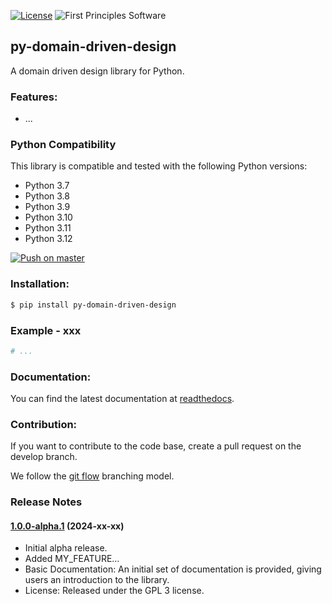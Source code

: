 [![License](https://img.shields.io/badge/License-GPLv3-blue.svg)](https://www.gnu.org/licenses/gpl-3.0.html)
![First Principles Software](https://img.shields.io/badge/Powered_by-First_Principles_Software-blue)

## py-domain-driven-design

A domain driven design library for Python.

### Features:

- ...

### Python Compatibility

This library is compatible and tested with the following Python versions:

- Python 3.7
- Python 3.8
- Python 3.9
- Python 3.10
- Python 3.11
- Python 3.12

[![Push on master](https://github.com/runemalm/py-domain-driven-design/actions/workflows/master.yml/badge.svg?branch=master)](https://github.com/runemalm/py-domain-driven-design/actions/workflows/master.yml)
  
### Installation:
  
```bash
$ pip install py-domain-driven-design
```
  
### Example - xxx

```python
# ...
```

### Documentation:
  
You can find the latest documentation at [readthedocs](https://py-domain-driven-design.readthedocs.io/en/latest/).

### Contribution:
  
If you want to contribute to the code base, create a pull request on the develop branch.

We follow the [git flow](https://nvie.com/posts/a-successful-git-branching-model/) branching model.
  
### Release Notes

#### [1.0.0-alpha.1](https://github.com/runemalm/py-domain-driven-design/releases/tag/v1.0.0-alpha.1) (2024-xx-xx)

- Initial alpha release.
- Added MY_FEATURE...
- Basic Documentation: An initial set of documentation is provided, giving users an introduction to the library.
- License: Released under the GPL 3 license.
